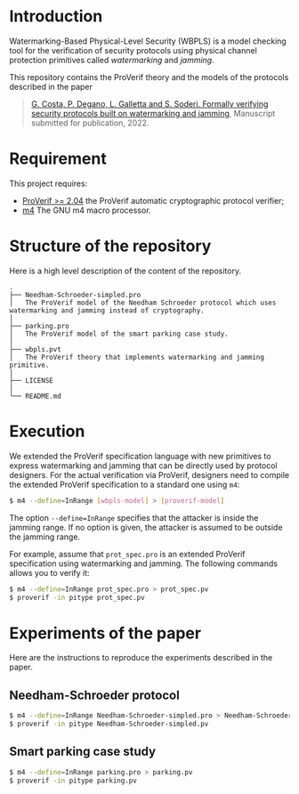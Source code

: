 # Introduction

Watermarking-Based Physical-Level Security (WBPLS) is a model checking tool for the verification of security protocols using physical channel protection primitives called *watermarking* and *jamming*.

This repository contains the ProVerif theory and the models of the protocols described in the paper 
> [G. Costa, P. Degano, L. Galletta and S. Soderi. Formally verifying security protocols built on watermarking and jamming](), Manuscript submitted for publication, 2022.

# Requirement

This project requires:
- [ProVerif >= 2.04](https://bblanche.gitlabpages.inria.fr/proverif/) the ProVerif automatic cryptographic protocol verifier;
- [m4](https://www.gnu.org/software/m4/) The GNU m4 macro processor.

# Structure of the repository

Here is a high level description of the content of the repository.

```text
.
├── Needham-Schroeder-simpled.pro
│   The ProVerif model of the Needham Schroeder protocol which uses watermarking and jamming instead of cryptography. 
│
├── parking.pro
│   The ProVerif model of the smart parking case study.
│
├── wbpls.pvt
│   The ProVerif theory that implements watermarking and jamming primitive.   
│
├── LICENSE
│
└── README.md
```

# Execution

We extended the ProVerif specification language with new primitives to express watermarking and jamming that can be directly used by protocol designers.
For the actual verification via ProVerif, designers need to compile the extended ProVerif specification to a standard one using `m4`:  

```bash
$ m4 --define=InRange [wbpls-model] > [proverif-model]
```

The option `--define=InRange` specifies that the attacker is inside the jamming range. 
If no option is given, the attacker is assumed to be outside the jamming range. 

For example, assume that `prot_spec.pro` is an extended ProVerif specification using watermarking and jamming. 
The following commands allows you to verify it:

```bash
$ m4 --define=InRange prot_spec.pro > prot_spec.pv
$ proverif -in pitype prot_spec.pv
```

# Experiments of the paper

Here are the instructions to reproduce the experiments described in the paper.

## Needham-Schroeder protocol

```bash
$ m4 --define=InRange Needham-Schroeder-simpled.pro > Needham-Schroeder-simpled.pv
$ proverif -in pitype Needham-Schroeder-simpled.pv
```

## Smart parking case study

```bash
$ m4 --define=InRange parking.pro > parking.pv
$ proverif -in pitype parking.pv
```